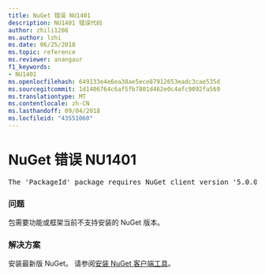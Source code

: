 ```yaml
---
title: NuGet 错误 NU1401
description: NU1401 错误代码
author: zhili1208
ms.author: lzhi
ms.date: 06/25/2018
ms.topic: reference
ms.reviewer: anangaur
f1_keywords:
- NU1401
ms.openlocfilehash: 649133e4e6ea38ae5ece87912653eadc3cae535d
ms.sourcegitcommit: 1d1406764c6af5fb7801d462e0c4afc9092fa569
ms.translationtype: MT
ms.contentlocale: zh-CN
ms.lasthandoff: 09/04/2018
ms.locfileid: "43551060"
---
```

# <a name="nuget-error-nu1401"></a>NuGet 错误 NU1401

<pre>The 'PackageId' package requires NuGet client version '5.0.0' or above, but the current NuGet version is '4.3.0'.</pre>

### <a name="issue"></a>问题
包需要功能或框架当前不支持安装的 NuGet 版本。

### <a name="solution"></a>解决方案
安装最新版 NuGet。 请参阅[安装 NuGet 客户端工具](../../install-nuget-client-tools.md)。